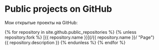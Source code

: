 Public projects on GitHub
=========================

Мои открытые проекты на GitHub:

{% for repository in site.github.public_repositories %}
  {% unless repository.fork %}
[{{ repository.name }}](/{{ repository.name }}/ "Page")  
{{ repository.description }}
  {% endunless %}
{% endfor %}
